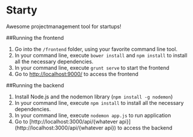 # Starty
Awesome projectmanagement tool for startups!

##Running the frontend

1. Go into the ```/frontend``` folder, using your favorite command line tool.
2. In your command line, execute ```bower install``` and ```npm install``` to install all the necessary dependencies.
3. In your command line, execute ```grunt serve``` to start the frontend
4. Go to [http://localhost:9000/](http://localhost:9000/) to access the frontend

##Running the backend

1. Install Node.js and the nodemon library (```npm install -g nodemon```)
2. In your command line, execute ```npm install``` to install all the necessary dependencies.
3. In your command line, execute ```nodemon app.js``` to run application
4. Go to [http://localhost:3000/api/{whatever api}](http://localhost:3000/api/{whatever api}) to access the backend